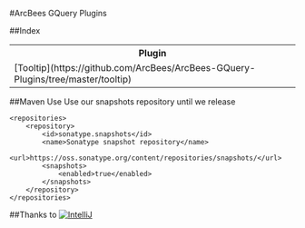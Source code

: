 #ArcBees GQuery Plugins

##Index
<table>
  <tr>
    <th>Plugin</th>
  </tr>
  <tr>
    <td> [Tooltip](https://github.com/ArcBees/ArcBees-GQuery-Plugins/tree/master/tooltip) </td>
  </tr>
</table>

##Maven Use
Use our snapshots repository until we release

```
<repositories>
    <repository>
        <id>sonatype.snapshots</id>
        <name>Sonatype snapshot repository</name>
        <url>https://oss.sonatype.org/content/repositories/snapshots/</url>
        <snapshots>
            <enabled>true</enabled>
        </snapshots>
    </repository>
</repositories>
```

##Thanks to
[![IntelliJ](https://lh6.googleusercontent.com/--QIIJfKrjSk/UJJ6X-UohII/AAAAAAAAAVM/cOW7EjnH778/s800/banner_IDEA.png)](http://www.jetbrains.com/idea/index.html)
